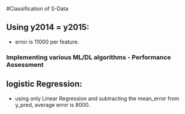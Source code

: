 #Classification of S-Data

## Using y2014 = y2015:
* error is 11000 per feature.


### Implementing various ML/DL algorithms - Performance Assessment

## logistic Regression:
* using only Linear Regression and subtracting the mean_error from y_pred, average error is 8000.



